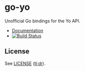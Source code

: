 # go-yo

Unofficial Go bindings for the Yo API.

* [Documentation](http://godoc.org/github.com/zachlatta/go-yo)
* [![Build Status](https://drone.io/github.com/zachlatta/go-yo/status.png)](https://drone.io/github.com/zachlatta/go-yo/latest)

## License

See [LICENSE](LICENSE) ([tl;dr](https://tldrlegal.com/license/mit-license)).
